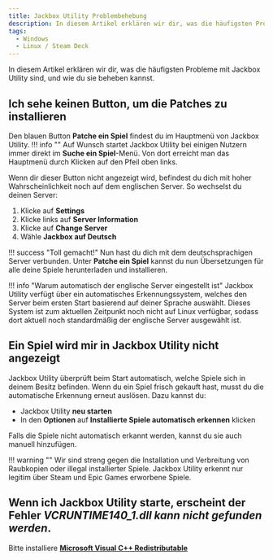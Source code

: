```yaml
---
title: Jackbox Utility Problembehebung
description: In diesem Artikel erklären wir dir, was die häufigsten Probleme mit Jackbox Utility sind, und wie du sie beheben kannst.
tags:
  - Windows
  - Linux / Steam Deck
---
```


In diesem Artikel erklären wir dir, was die häufigsten Probleme mit Jackbox Utility sind, und wie du sie beheben kannst.

## Ich sehe keinen Button, um die Patches zu installieren
Den blauen Button **Patche ein Spiel** findest du im Hauptmenü von Jackbox Utility.
!!! info ""
    Auf Wunsch startet Jackbox Utility bei einigen Nutzern immer direkt im **Suche ein Spiel**-Menü. Von dort erreicht man das Hauptmenü durch Klicken auf den Pfeil oben links.

Wenn dir dieser Button nicht angezeigt wird, befindest du dich mit hoher Wahrscheinlichkeit noch auf dem englischen Server. So wechselst du deinen Server:

1. Klicke auf **Settings**
2. Klicke links auf **Server Information**
3. Klicke auf **Change Server**
4. Wähle **Jackbox auf Deutsch**

!!! success "Toll gemacht!"
    Nun hast du dich mit dem deutschsprachigen Server verbunden. Unter **Patche ein Spiel** kannst du nun Übersetzungen für alle deine Spiele herunterladen und installieren.

!!! info "Warum automatisch der englische Server eingestellt ist"
    Jackbox Utility verfügt über ein automatisches Erkennungssystem, welches den Server beim ersten Start basierend auf deiner Sprache auswählt. Dieses System ist zum aktuellen Zeitpunkt noch nicht auf Linux verfügbar, sodass dort aktuell noch standardmäßig der englische Server ausgewählt ist.


## Ein Spiel wird mir in Jackbox Utility nicht angezeigt
Jackbox Utility überprüft beim Start automatisch, welche Spiele sich in deinem Besitz befinden. Wenn du ein Spiel frisch gekauft hast, musst du die automatische Erkennung erneut auslösen. Dazu kannst du:

- Jackbox Utility **neu starten**
- In den **Optionen** auf **Installierte Spiele automatisch erkennen** klicken

Falls die Spiele nicht automatisch erkannt werden, kannst du sie auch manuell hinzufügen.

!!! warning ""
    Wir sind streng gegen die Installation und Verbreitung von Raubkopien oder illegal installierter Spiele. Jackbox Utility erkennt nur legitim über Steam und Epic Games erworbene Spiele.

## Wenn ich Jackbox Utility starte, erscheint der Fehler *VCRUNTIME140_1.dll kann nicht gefunden werden*.
Bitte installiere [**Microsoft Visual C++ Redistributable**](https://learn.microsoft.com/de-de/cpp/windows/latest-supported-vc-redist?view=msvc-170#visual-studio-2015-2017-2019-and-2022)